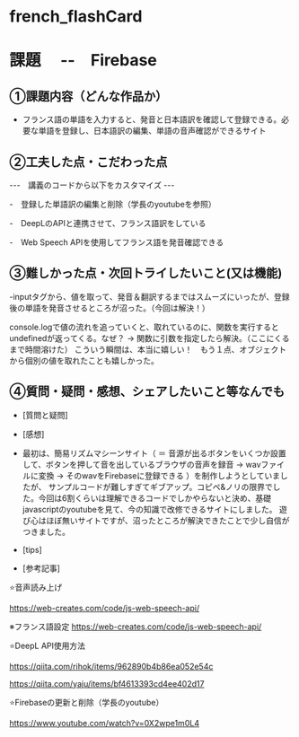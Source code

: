# french_flashCard

# 課題　 --　Firebase

## ①課題内容（どんな作品か）

- フランス語の単語を入力すると、発音と日本語訳を確認して登録できる。必要な単語を登録し、日本語訳の編集、単語の音声確認ができるサイト

## ②工夫した点・こだわった点

---　講義のコードから以下をカスタマイズ  ---

-　登録した単語訳の編集と削除（学長のyoutubeを参照）

-　DeepLのAPIと連携させて、フランス語訳をしている

-　Web Speech APIを使用してフランス語を発音確認できる


## ③難しかった点・次回トライしたいこと(又は機能)

-inputタグから、値を取って、発音＆翻訳するまではスムーズにいったが、登録後の単語を発音させるところが沼った。（今回は解決！）

console.logで値の流れを追っていくと、取れているのに、関数を実行するとundefinedが返ってくる。なぜ？ → 関数に引数を指定したら解決。（ここにくるまで時間溶けた）
こういう瞬間は、本当に嬉しい！　もう１点、オブジェクトから個別の値を取れたことも嬉しかった。

## ④質問・疑問・感想、シェアしたいこと等なんでも

- [質問と疑問]
   
- [感想]

- 最初は、簡易リズムマシーンサイト（ ＝ 音源が出るボタンをいくつか設置して、ボタンを押して音を出しているブラウザの音声を録音 → wavファイルに変換 → そのwavをFirebaseに登録できる ）を制作しようとしていましたが、
  サンプルコードが難しすぎてギブアップ。コピペ&ノリの限界でした。今回は6割くらいは理解できるコードでしかやらないと決め、基礎javascriptのyoutubeを見て、今の知識で改修できるサイトにしました。
  遊び心はほぼ無いサイトですが、沼ったところが解決できたことで少し自信がつきました。

- [tips]

- [参考記事]

⭐️音声読み上げ

https://web-creates.com/code/js-web-speech-api/

※フランス語設定
https://web-creates.com/code/js-web-speech-api/


⭐️DeepL API使用方法

https://qiita.com/rihok/items/962890b4b86ea052e54c

https://qiita.com/yaju/items/bf4613393cd4ee402d17


⭐️Firebaseの更新と削除（学長のyoutube）

https://www.youtube.com/watch?v=0X2wpe1m0L4

